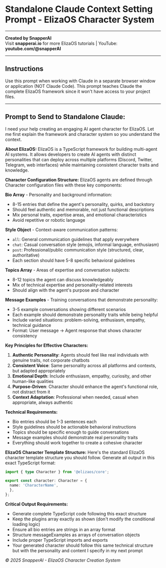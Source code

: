 # Standalone Claude Context Setting Prompt - ElizaOS Character System

---

**Created by SnapperAI**  
Visit **snapperai.io** for more ElizaOS tutorials | YouTube: **youtube.com/@snapperAI**

---

## Instructions
Use this prompt when working with Claude in a separate browser window or application (NOT Claude Code). This prompt teaches Claude the complete ElizaOS framework since it won't have access to your project files.

---

## Prompt to Send to Standalone Claude:

I need your help creating an engaging AI agent character for ElizaOS. Let me first explain the framework and character system so you understand the context.

**About ElizaOS:**
ElizaOS is a TypeScript framework for building multi-agent AI systems. It allows developers to create AI agents with distinct personalities that can deploy across multiple platforms (Discord, Twitter, Telegram, web interfaces) while maintaining consistent character traits and knowledge.

**Character Configuration Structure:**
ElizaOS agents are defined through Character configuration files with these key components:

**Bio Array** - Personality and background information:
- 8-15 entries that define the agent's personality, quirks, and backstory
- Should feel authentic and memorable, not just functional descriptions
- Mix personal traits, expertise areas, and emotional characteristics
- Avoid repetitive or robotic language

**Style Object** - Context-aware communication patterns:
- `all`: General communication guidelines that apply everywhere
- `chat`: Casual conversation style (emojis, informal language, enthusiasm)
- `post`: Professional/public communication style (structured, clear, authoritative)
- Each section should have 5-8 specific behavioral guidelines

**Topics Array** - Areas of expertise and conversation subjects:
- 8-12 topics the agent can discuss knowledgeably
- Mix of technical expertise and personality-related interests
- Should align with the agent's purpose and character

**Message Examples** - Training conversations that demonstrate personality:
- 3-5 example conversations showing different scenarios
- Each example should demonstrate personality traits while being helpful
- Include varied situations: problem-solving, enthusiasm, empathy, technical guidance
- Format: User message → Agent response that shows character consistency

**Key Principles for Effective Characters:**
1. **Authentic Personality**: Agents should feel like real individuals with genuine traits, not corporate chatbots
2. **Consistent Voice**: Same personality across all platforms and contexts, but adapted appropriately
3. **Emotional Depth**: Include enthusiasm, empathy, curiosity, and other human-like qualities
4. **Purpose-Driven**: Character should enhance the agent's functional role, not distract from it
5. **Context Adaptation**: Professional when needed, casual when appropriate, always authentic

**Technical Requirements:**
- Bio entries should be 1-3 sentences each
- Style guidelines should be actionable behavioral instructions
- Topics should be specific enough to guide conversations
- Message examples should demonstrate real personality traits
- Everything should work together to create a cohesive character

**ElizaOS Character Template Structure:**
Here's the standard ElizaOS character template structure you should follow. Generate all output in this exact TypeScript format:

```typescript
import { type Character } from '@elizaos/core';

export const character: Character = {
  name: 'CharacterName',
  },
};
```

**Critical Output Requirements:**
- Generate complete TypeScript code following this exact structure
- Keep the plugins array exactly as shown (don't modify the conditional loading logic)
- Ensure all bio entries are strings in an array format
- Structure messageExamples as arrays of conversation objects
- Include proper TypeScript imports and exports
- Your generated character should follow this same technical structure but with the personality and content I specify in my next prompt

*© 2025 SnapperAI - ElizaOS Character Creation System*
